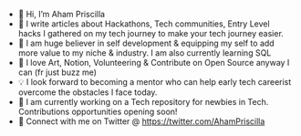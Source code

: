 - 👋 Hi, I’m Aham Priscilla
- 👀 I write articles about Hackathons, Tech communities, Entry Level hacks I gathered on my tech journey to make your tech journey easier.
- 🌱 I am huge believer in self development & equipping my self to add more value to my niche & industry. I am also currently learning SQL
- 💞️ I love Art, Notion, Volunteering & Contribute on Open Source anyway I can (fr just buzz me)
- 💡 I look forward to becoming a mentor who can help early tech careerist overcome the obstacles I face today.
- 🚧 I am currently working on a Tech repository for newbies in Tech. Contributions opportunities opening soon!
- 🤝 Connect with me on Twitter @ https://twitter.com/AhamPriscilla 

<!---
AhamPriscilla/AhamPriscilla is a ✨ special ✨ repository because its `README.md` (this file) appears on your GitHub profile.
You can click the Preview link to take a look at your changes.
--->
